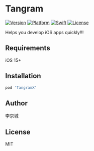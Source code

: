 # Tangram

[![Version](https://img.shields.io/cocoapods/v/TangramX.svg?style=flat)]()
[![Platform](https://img.shields.io/badge/platform-iOS%2015%2B-success.svg?style=flat)]()
[![Swift](https://img.shields.io/badge/Swift-5.7-orange.svg?style=flat)]()
[![License](https://img.shields.io/badge/License-MIT-blue.svg?style=flat)]()

Helps you develop iOS apps quickly!!!

## Requirements

iOS 15+

## Installation

```ruby
pod 'TangramX'
```

## Author

李京城

## License

MIT

